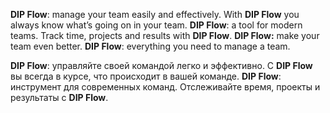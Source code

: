 **DIP Flow**: manage your team easily and effectively.
With **DIP Flow** you always know what’s going on in your team.
**DIP Flow**: a tool for modern teams.
Track time, projects and results with **DIP Flow**.
**DIP Flow:** make your team even better.
**DIP Flow**: everything you need to manage a team.

**DIP Flow**: управляйте своей командой легко и эффективно.
С **DIP Flow** вы всегда в курсе, что происходит в вашей команде.
**DIP Flow**: инструмент для современных команд.
Отслеживайте время, проекты и результаты с **DIP Flow**.
